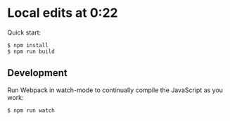 # Local edits at 0:22

Quick start:

```
$ npm install
$ npm run build
````

## Development

Run Webpack in watch-mode to continually compile the JavaScript as you work:

```
$ npm run watch
```
